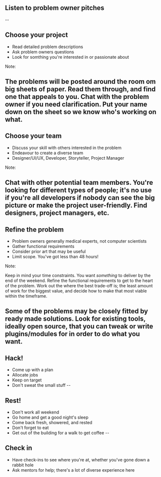 ## Listen to problem owner pitches
--

## Choose your project

* Read detailed problem descriptions
* Ask problem owners questions
* Look for somthing you're interested in or passionate about

Note:

The problems will be posted around the room om big sheets of paper. Read them through, and find one that appeals to you. Chat with the problem owner if you need clarification. Put your name down on the sheet so we know who's working on what.
--

## Choose your team

* Discuss your skill with others interested in the problem
* Endeavour to create a diverse team
* Designer/UI/UX, Developer, Storyteller, Project Manager

Note:

Chat with other potential team members. You're looking for different types of people; it's no use if you're all developers if nobody can see the big picture or make the project user-friendly. Find designers, project managers, etc.
--

## Refine the problem

* Problem owners generally medical experts, not computer scientists
* Gather functional requirements
* Consider prior art that may be useful
* Limit scope. You've got less than 48 hours!

Note:

Keep in mind your time constraints. You want *something* to deliver by the end of the weekend. Refine the functional requirements to get to the heart of the problem. Work out the where the best trade-off is; the least amount of work for the biggest value, and decide how to make that most viable within the timeframe.

Some of the problems may be closely fitted by ready made solutions. Look for existing tools, ideally open source, that you can tweak or write plugins/modules for in order to do what you want.
--

## Hack!

* Come up with a plan
* Allocate jobs
* Keep on target
* Don't sweat the small stuff
--

## Rest!

* Don't work all weekend
* Go home and get a good night's sleep
* Come back fresh, showered, and rested
* Don't forget to eat
* Get out of the building for a walk to get coffee
--

## Check in

* Have check-ins to see where you're at, whether you've gone down a rabbit hole
* Ask mentors for help; there's a lot of diverse experience here
